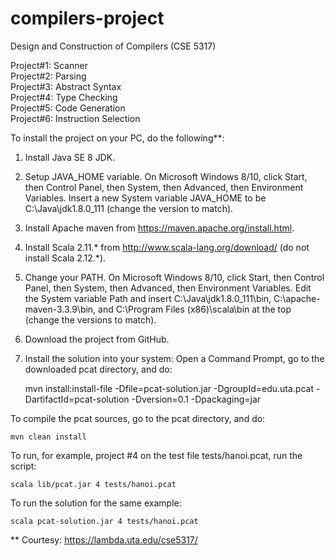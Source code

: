 # compilers-project
Design and Construction of Compilers (CSE 5317)

Project#1: Scanner  
Project#2: Parsing  
Project#3: Abstract Syntax  
Project#4: Type Checking  
Project#5: Code Generation  
Project#6: Instruction Selection  


To install the project on your PC, do the following**:
1. Install Java SE 8 JDK.
2. Setup JAVA_HOME variable. On Microsoft Windows 8/10, click Start, then Control Panel, then System, then Advanced, then Environment Variables. Insert a new System variable JAVA_HOME to be C:\Java\jdk1.8.0_111 (change the version to match).
3. Install Apache maven from https://maven.apache.org/install.html.
4. Install Scala 2.11.* from http://www.scala-lang.org/download/ (do not install Scala 2.12.*).
5. Change your PATH. On Microsoft Windows 8/10, click Start, then Control Panel, then System, then Advanced, then Environment Variables. Edit the System variable Path and insert C:\Java\jdk1.8.0_111\bin, C:\apache-maven-3.3.9\bin, and C:\Program Files (x86)\scala\bin at the top (change the versions to match).
6. Download the project from GitHub.
7. Install the solution into your system: Open a Command Prompt, go to the downloaded pcat directory, and do:

    mvn install:install-file -Dfile=pcat-solution.jar -DgroupId=edu.uta.pcat -DartifactId=pcat-solution -Dversion=0.1 -Dpackaging=jar


To compile the pcat sources, go to the pcat directory, and do:

    mvn clean install

To run, for example, project #4 on the test file tests/hanoi.pcat, run the script:

    scala lib/pcat.jar 4 tests/hanoi.pcat

To run the solution for the same example:

    scala pcat-solution.jar 4 tests/hanoi.pcat


** Courtesy: https://lambda.uta.edu/cse5317/
